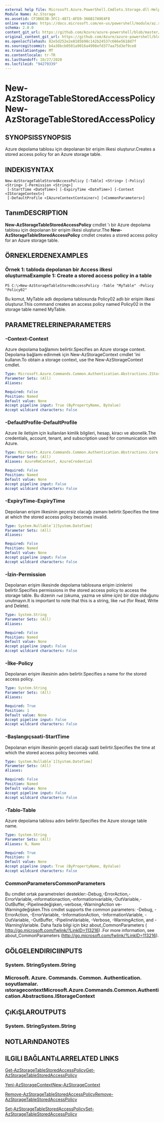```yaml
---
external help file: Microsoft.Azure.PowerShell.Cmdlets.Storage.dll-Help.xml
Module Name: Az.Storage
ms.assetid: CF3B6E3B-3FC1-4871-AFE0-366B17A9E4F8
online version: https://docs.microsoft.com/en-us/powershell/module/az.storage/new-azstoragetablestoredaccesspolicy
schema: 2.0.0
content_git_url: https://github.com/Azure/azure-powershell/blob/master/src/Storage/Storage.Management/help/New-AzStorageTableStoredAccessPolicy.md
original_content_git_url: https://github.com/Azure/azure-powershell/blob/master/src/Storage/Storage.Management/help/New-AzStorageTableStoredAccessPolicy.md
ms.openlocfilehash: 82e5d252e2e8185b98c142b24537c666e5618d7f
ms.sourcegitcommit: b4a38bcb0501a9016a4998efd377aa75d3ef9ce8
ms.translationtype: MT
ms.contentlocale: tr-TR
ms.lasthandoff: 10/27/2020
ms.locfileid: "94279339"
---
```

# <span data-ttu-id="d0cff-101">New-AzStorageTableStoredAccessPolicy</span><span class="sxs-lookup"><span data-stu-id="d0cff-101">New-AzStorageTableStoredAccessPolicy</span></span>

## <span data-ttu-id="d0cff-102">SYNOPSIS</span><span class="sxs-lookup"><span data-stu-id="d0cff-102">SYNOPSIS</span></span>
<span data-ttu-id="d0cff-103">Azure depolama tablosu için depolanan bir erişim ilkesi oluşturur.</span><span class="sxs-lookup"><span data-stu-id="d0cff-103">Creates a stored access policy for an Azure storage table.</span></span>

## <span data-ttu-id="d0cff-104">INDEKI</span><span class="sxs-lookup"><span data-stu-id="d0cff-104">SYNTAX</span></span>

```
New-AzStorageTableStoredAccessPolicy [-Table] <String> [-Policy] <String> [-Permission <String>]
 [-StartTime <DateTime>] [-ExpiryTime <DateTime>] [-Context <IStorageContext>]
 [-DefaultProfile <IAzureContextContainer>] [<CommonParameters>]
```

## <span data-ttu-id="d0cff-105">Tanım</span><span class="sxs-lookup"><span data-stu-id="d0cff-105">DESCRIPTION</span></span>
<span data-ttu-id="d0cff-106">**New-AzStorageTableStoredAccessPolicy** cmdlet 'ı bir Azure depolama tablosu için depolanan bir erişim ilkesi oluşturur.</span><span class="sxs-lookup"><span data-stu-id="d0cff-106">The **New-AzStorageTableStoredAccessPolicy** cmdlet creates a stored access policy for an Azure storage table.</span></span>

## <span data-ttu-id="d0cff-107">ÖRNEKLERDEN</span><span class="sxs-lookup"><span data-stu-id="d0cff-107">EXAMPLES</span></span>

### <span data-ttu-id="d0cff-108">Örnek 1: tabloda depolanan bir Access ilkesi oluşturma</span><span class="sxs-lookup"><span data-stu-id="d0cff-108">Example 1: Create a stored access policy in a table</span></span>
```
PS C:\>New-AzStorageTableStoredAccessPolicy -Table "MyTable" -Policy "Policy02"
```

<span data-ttu-id="d0cff-109">Bu komut, MyTable adlı depolama tablosunda Policy02 adlı bir erişim ilkesi oluşturur.</span><span class="sxs-lookup"><span data-stu-id="d0cff-109">This command creates an access policy named Policy02 in the storage table named MyTable.</span></span>

## <span data-ttu-id="d0cff-110">PARAMETRELERINE</span><span class="sxs-lookup"><span data-stu-id="d0cff-110">PARAMETERS</span></span>

### <span data-ttu-id="d0cff-111">-Context</span><span class="sxs-lookup"><span data-stu-id="d0cff-111">-Context</span></span>
<span data-ttu-id="d0cff-112">Azure depolama bağlamını belirtir.</span><span class="sxs-lookup"><span data-stu-id="d0cff-112">Specifies an Azure storage context.</span></span>
<span data-ttu-id="d0cff-113">Depolama bağlamı edinmek için New-AzStorageContext cmdlet 'ini kullanın.</span><span class="sxs-lookup"><span data-stu-id="d0cff-113">To obtain a storage context, use the New-AzStorageContext cmdlet.</span></span>

```yaml
Type: Microsoft.Azure.Commands.Common.Authentication.Abstractions.IStorageContext
Parameter Sets: (All)
Aliases:

Required: False
Position: Named
Default value: None
Accept pipeline input: True (ByPropertyName, ByValue)
Accept wildcard characters: False
```

### <span data-ttu-id="d0cff-114">-DefaultProfile</span><span class="sxs-lookup"><span data-stu-id="d0cff-114">-DefaultProfile</span></span>
<span data-ttu-id="d0cff-115">Azure ile iletişim için kullanılan kimlik bilgileri, hesap, kiracı ve abonelik.</span><span class="sxs-lookup"><span data-stu-id="d0cff-115">The credentials, account, tenant, and subscription used for communication with Azure.</span></span>

```yaml
Type: Microsoft.Azure.Commands.Common.Authentication.Abstractions.Core.IAzureContextContainer
Parameter Sets: (All)
Aliases: AzureRmContext, AzureCredential

Required: False
Position: Named
Default value: None
Accept pipeline input: False
Accept wildcard characters: False
```

### <span data-ttu-id="d0cff-116">-ExpiryTime</span><span class="sxs-lookup"><span data-stu-id="d0cff-116">-ExpiryTime</span></span>
<span data-ttu-id="d0cff-117">Depolanan erişim ilkesinin geçersiz olacağı zamanı belirtir.</span><span class="sxs-lookup"><span data-stu-id="d0cff-117">Specifies the time at which the stored access policy becomes invalid.</span></span>

```yaml
Type: System.Nullable`1[System.DateTime]
Parameter Sets: (All)
Aliases:

Required: False
Position: Named
Default value: None
Accept pipeline input: False
Accept wildcard characters: False
```

### <span data-ttu-id="d0cff-118">-İzin</span><span class="sxs-lookup"><span data-stu-id="d0cff-118">-Permission</span></span>
<span data-ttu-id="d0cff-119">Depolanan erişim ilkesinde depolama tablosuna erişim izinlerini belirtir.</span><span class="sxs-lookup"><span data-stu-id="d0cff-119">Specifies permissions in the stored access policy to access the storage table.</span></span>
<span data-ttu-id="d0cff-120">Bu dizenin `rwd` (okuma, yazma ve silme için) bir dize olduğunu unutmayın.</span><span class="sxs-lookup"><span data-stu-id="d0cff-120">It is important to note that this is a string, like `rwd` (for Read, Write and Delete).</span></span>

```yaml
Type: System.String
Parameter Sets: (All)
Aliases:

Required: False
Position: Named
Default value: None
Accept pipeline input: False
Accept wildcard characters: False
```

### <span data-ttu-id="d0cff-121">-İlke</span><span class="sxs-lookup"><span data-stu-id="d0cff-121">-Policy</span></span>
<span data-ttu-id="d0cff-122">Depolanan erişim ilkesinin adını belirtir.</span><span class="sxs-lookup"><span data-stu-id="d0cff-122">Specifies a name for the stored access policy.</span></span>

```yaml
Type: System.String
Parameter Sets: (All)
Aliases:

Required: True
Position: 1
Default value: None
Accept pipeline input: False
Accept wildcard characters: False
```

### <span data-ttu-id="d0cff-123">-Başlangıçsaati</span><span class="sxs-lookup"><span data-stu-id="d0cff-123">-StartTime</span></span>
<span data-ttu-id="d0cff-124">Depolanan erişim ilkesinin geçerli olacağı saati belirtir.</span><span class="sxs-lookup"><span data-stu-id="d0cff-124">Specifies the time at which the stored access policy becomes valid.</span></span>

```yaml
Type: System.Nullable`1[System.DateTime]
Parameter Sets: (All)
Aliases:

Required: False
Position: Named
Default value: None
Accept pipeline input: False
Accept wildcard characters: False
```

### <span data-ttu-id="d0cff-125">-Tablo</span><span class="sxs-lookup"><span data-stu-id="d0cff-125">-Table</span></span>
<span data-ttu-id="d0cff-126">Azure depolama tablosu adını belirtir.</span><span class="sxs-lookup"><span data-stu-id="d0cff-126">Specifies the Azure storage table name.</span></span>

```yaml
Type: System.String
Parameter Sets: (All)
Aliases: N, Name

Required: True
Position: 0
Default value: None
Accept pipeline input: True (ByPropertyName, ByValue)
Accept wildcard characters: False
```

### <span data-ttu-id="d0cff-127">CommonParameters</span><span class="sxs-lookup"><span data-stu-id="d0cff-127">CommonParameters</span></span>
<span data-ttu-id="d0cff-128">Bu cmdlet ortak parametreleri destekler:-Debug,-ErrorAction,-ErrorVariable,-ınformationaction,-ınformationvariable,-OutVariable,-OutBuffer,-Pipelinedeğişken,-verbose,-WarningAction ve-Warningdeğişken.</span><span class="sxs-lookup"><span data-stu-id="d0cff-128">This cmdlet supports the common parameters: -Debug, -ErrorAction, -ErrorVariable, -InformationAction, -InformationVariable, -OutVariable, -OutBuffer, -PipelineVariable, -Verbose, -WarningAction, and -WarningVariable.</span></span> <span data-ttu-id="d0cff-129">Daha fazla bilgi için bkz about_CommonParameters ( http://go.microsoft.com/fwlink/?LinkID=113216) .</span><span class="sxs-lookup"><span data-stu-id="d0cff-129">For more information, see about_CommonParameters (http://go.microsoft.com/fwlink/?LinkID=113216).</span></span>

## <span data-ttu-id="d0cff-130">GÖLGELENDIRICI</span><span class="sxs-lookup"><span data-stu-id="d0cff-130">INPUTS</span></span>

### <span data-ttu-id="d0cff-131">System. String</span><span class="sxs-lookup"><span data-stu-id="d0cff-131">System.String</span></span>

### <span data-ttu-id="d0cff-132">Microsoft. Azure. Commands. Common. Authentication. soyutlamalar. ıstoragecontext</span><span class="sxs-lookup"><span data-stu-id="d0cff-132">Microsoft.Azure.Commands.Common.Authentication.Abstractions.IStorageContext</span></span>

## <span data-ttu-id="d0cff-133">ÇıKıŞLAR</span><span class="sxs-lookup"><span data-stu-id="d0cff-133">OUTPUTS</span></span>

### <span data-ttu-id="d0cff-134">System. String</span><span class="sxs-lookup"><span data-stu-id="d0cff-134">System.String</span></span>

## <span data-ttu-id="d0cff-135">NOTLARıNDA</span><span class="sxs-lookup"><span data-stu-id="d0cff-135">NOTES</span></span>

## <span data-ttu-id="d0cff-136">ILGILI BAĞLANTıLAR</span><span class="sxs-lookup"><span data-stu-id="d0cff-136">RELATED LINKS</span></span>

[<span data-ttu-id="d0cff-137">Get-AzStorageTableStoredAccessPolicy</span><span class="sxs-lookup"><span data-stu-id="d0cff-137">Get-AzStorageTableStoredAccessPolicy</span></span>](./Get-AzStorageTableStoredAccessPolicy.md)

[<span data-ttu-id="d0cff-138">Yeni-AzStorageContext</span><span class="sxs-lookup"><span data-stu-id="d0cff-138">New-AzStorageContext</span></span>](./New-AzStorageContext.md)

[<span data-ttu-id="d0cff-139">Remove-AzStorageTableStoredAccessPolicy</span><span class="sxs-lookup"><span data-stu-id="d0cff-139">Remove-AzStorageTableStoredAccessPolicy</span></span>](./Remove-AzStorageTableStoredAccessPolicy.md)

[<span data-ttu-id="d0cff-140">Set-AzStorageTableStoredAccessPolicy</span><span class="sxs-lookup"><span data-stu-id="d0cff-140">Set-AzStorageTableStoredAccessPolicy</span></span>](./Set-AzStorageTableStoredAccessPolicy.md)


